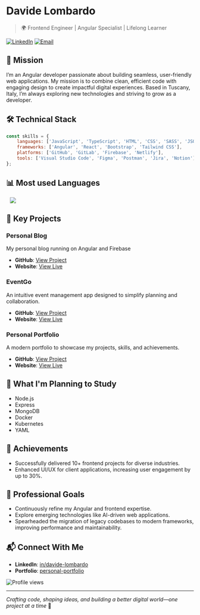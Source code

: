 # Davide Lombardo

> 🌍 Frontend Engineer | Angular Specialist | Lifelong Learner

[![LinkedIn](https://img.shields.io/badge/LinkedIn-Connect-blue)](https://www.linkedin.com/in/lombardo-davide/)
[![Email](https://img.shields.io/badge/Email-Contact-red)](mailto:davide.lombardo.92@gmail.com)

## 🎯 Mission
I’m an Angular developer passionate about building seamless, user-friendly web applications. My mission is to combine clean, efficient code with engaging design to create impactful digital experiences. Based in Tuscany, Italy, I’m always exploring new technologies and striving to grow as a developer.

## 🛠️ Technical Stack
```javascript
const skills = {
    languages: ['JavaScript', 'TypeScript', 'HTML', 'CSS', 'SASS', 'JSON'],
    frameworks: ['Angular', 'React', 'Bootstrap', 'Tailwind CSS'],
    platforms: ['GitHub', 'GitLab', 'Firebase', 'Netlify'],
    tools: ['Visual Studio Code', 'Figma', 'Postman', 'Jira', 'Notion']
};
```

## 📊  Most used Languages 

<img src="https://github-readme-stats.vercel.app/api/top-langs/?username=davide-lombardo&&theme=dracula&layout=compact" width="auto" style="margin-left: 10px;" />
</br>

## 🚀 Key Projects

### Personal Blog
My personal blog running on Angular and Firebase
- **GitHub**: [View Project](https://github.com/davide-lombardo/davidelombardo-blog)
- **Website**: [View Live](https://davidelombardo-blog.web.app/)

### EventGo
An intuitive event management app designed to simplify planning and collaboration.
- **GitHub**: [View Project](https://github.com/davide-lombardo/event-go)
- **Website**: [View Live](https://event-go-e3bd3.web.app/)

### Personal Portfolio
A modern portfolio to showcase my projects, skills, and achievements.
- **GitHub**: [View Project](https://github.com/davide-lombardo/personal-portfolio)
- **Website**: [View Live](https://personal-portfolio-8073c.web.app/)

## 🎯 What I'm Planning to Study

- Node.js
- Express
- MongoDB
- Docker
- Kubernetes
- YAML


## 📌 Achievements

- Successfully delivered 10+ frontend projects for diverse industries.
- Enhanced UI/UX for client applications, increasing user engagement by up to 30%.

## 🌱 Professional Goals
- Continuously refine my Angular and frontend expertise.
- Explore emerging technologies like AI-driven web applications.
- Spearheaded the migration of legacy codebases to modern frameworks, improving performance and maintainability.


## 📬 Connect With Me
- **LinkedIn**: [in/davide-lombardo](https://linkedin.com/in/davide-lombardo)
- **Portfolio**: [personal-portfolio](https://personal-portfolio-8073c.web.app/)


![Profile views](https://komarev.com/ghpvc/?username=davide-lombardo&label=Profile%20views&color=0e75b6&style=flat)

---
*Crafting code, shaping ideas, and building a better digital world—one project at a time* 🚀
